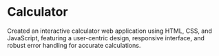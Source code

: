 # Calculator

Created an interactive calculator web application using HTML, CSS, and JavaScript, featuring a user-centric design, responsive interface, and robust error handling for accurate calculations.
